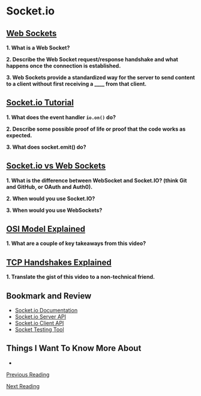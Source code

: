 # Socket.io

## [Web Sockets](https://en.wikipedia.org/wiki/WebSocket)

**1. What is a Web Socket?**


**2. Describe the Web Socket request/response handshake and what happens once the connection is established.**


**3. Web Sockets provide a standardized way for the server to send content to a client without first receiving a ____ from that client.**


## [Socket.io Tutorial](https://www.tutorialspoint.com/socket.io/)

**1. What does the event handler `io.on()` do?**


**2. Describe some possible proof of life or proof that the code works as expected.**


**3. What does socket.emit() do?**


## [Socket.io vs Web Sockets](https://www.educba.com/websocket-vs-socket-io/)

**1. What is the difference between WebSocket and Socket.IO? (think Git and GitHub, or OAuth and Auth0).**


**2. When would you use Socket.IO?**


**3. When would you use WebSockets?**

## [OSI Model Explained](https://www.youtube.com/watch?v%3Dvv4y_uOneC0)

**1. What are a couple of key takeaways from this video?**

## [TCP Handshakes Explained](https://www.youtube.com/watch?v%3DxMtP5ZB3wSk)

**1. Translate the gist of this video to a non-technical friend.**


## Bookmark and Review

- [Socket.io Documentation](https://socket.io/docs/)
- [Socket.io Server API](https://socket.io/docs/server-api)
- [Socket.io Client API](https://socket.io/docs/client-api)
- [Socket Testing Tool](https://amritb.github.io/socketio-client-tool/)

## Things I Want To Know More About

- 

[Previous Reading](./class-11.md)

[Next Reading](./class-13.md)
